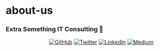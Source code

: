 # about-us

### Extra Something IT Consulting 👋


<p align="center">
  <a href="https://github.com/welsayedaly"><img src="https://img.shields.io/github/followers/welsayedaly.svg?label=GitHub&style=social" alt="GitHub"></a>
  <a href="https://twitter.com/welsayedaly"><img src="https://img.shields.io/twitter/follow/welsayedaly?label=Twitter&style=social" alt="Twitter"></a>
  <a href="https://www.linkedin.com/in/walid-el-sayed-aly-07a09953"><img src="https://img.shields.io/badge/LinkedIn--_.svg?style=social&logo=linkedin" alt="LinkedIn"></a>
 <a href="https://medium.com/@welsayedaly"><img src="https://img.shields.io/badge/Medium-.-lightgrey" alt="Medium"></a>
                      
</p>


<!--
**welsayedaly/welsayedaly** is a ✨ _special_ ✨ repository because its `README.md` (this file) appears on your GitHub profile.

Here are some ideas to get you started:

- 🔭 I’m currently working on ...
- 🌱 I’m currently learning ...
- 👯 I’m looking to collaborate on ...
- 🤔 I’m looking for help with ...
- 💬 Ask me about ...
- 📫 How to reach me: ...
- 😄 Pronouns: ...
- ⚡ Fun fact: ...
-->
